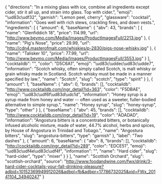 {
    "directions": "In a mixing glass with ice, combine all ingredients except cider, stir it all up, and strain into glass.  Top with cider.",
    "emoji": "\ud83c\udf32",
    "garnish": "Lemon peel, cherry",
    "glassware": "cocktail",
    "information": "Goes well with rich stews, crackling fires, and down vests.",
    "ingredients": [
        {
            "amount": 6,
            "baseName": {
                "abv": 43,
                "brands": [
                    {
                        "name": "Glenfiddich 18",
                        "price": 114.99,
                        "url": "http://www.bevmo.com/Media/Images/ProductImagesFull/2213.jpg"
                    },
                    {
                        "name": "Pig's Nose",
                        "price": 29.99,
                        "url": "http://cdn4.masterofmalt.com/whiskies/p-2830/pigs-nose-whisky.jpg"
                    },
                    {
                        "name": "Talisker 10",
                        "price": 77.99,
                        "url": "http://www.bevmo.com/Media/Images/ProductImagesFull/3553.jpg"
                    }
                ],
                "cocktaildb": "",
                "color": "D5C6A1",
                "emoji": "\ud83c\uddec\ud83c\udde7",
                "information": "Scotch whisky, often simply called Scotch, is malt whisky or grain whisky made in Scotland. Scotch whisky must be made in a manner specified by law.",
                "name": "Scotch",
                "slug": "scotch",
                "type": "spirit"
            }
        },
        {
            "amount": 1,
            "baseName": {
                "abv": 0,
                "brands": [],
                "cocktaildb": "http://www.cocktaildb.com/ingr_detail?id=363",
                "color": "F5DBAE",
                "emoji": "\ud83c\udf6f\ud83d\udc1d",
                "information": "Honey syrup is a syrup made from honey and water -- often used as a sweeter, fuller-bodied alternative to simple syrup.",
                "name": "Honey syrup",
                "slug": "honey-syrup",
                "type": "other"
            }
        },
        {
            "baseName": {
                "abv": 45,
                "brands": [],
                "cocktaildb": "http://www.cocktaildb.com/ingr_detail?id=19",
                "color": "ADADAD",
                "information": "Angostura bitters is a concentrated bitters, or botanically infused alcoholic mixture, made of water, 44.7% alcohol, herbs and spices, by House of Angostura in Trinidad and Tobago.",
                "name": "Angostura bitters",
                "slug": "angostura-bitters",
                "type": "garnish"
            },
            "label": "Two dashes"
        },
        {
            "amount": 6,
            "baseName": {
                "abv": 8,
                "brands": [],
                "cocktaildb": "http://cocktaildb.com/ingr_detail?id=289",
                "color": "EDCE51",
                "emoji": "\ud83c\udf4e\ud83c\udf4f",
                "information": "",
                "name": "Hard cider",
                "slug": "hard-cider",
                "type": "mixer"
            }
        }
    ],
    "name": "Scottish Orchard",
    "slug": "scottish-orchard",
    "source": "http://www.foodandwine.com/fwx/drink/3-hard-cider-cocktails-your-fall-drinking-pleasure?adbid=10152369949912026&adbpl=fb&adbpr=17786732025&xid=FWx_20141104_34940247"
}